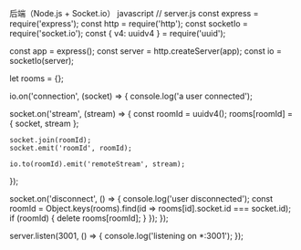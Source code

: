 后端（Node.js + Socket.io）
javascript
// server.js
const express = require('express');
const http = require('http');
const socketIo = require('socket.io');
const { v4: uuidv4 } = require('uuid');
 
const app = express();
const server = http.createServer(app);
const io = socketIo(server);
 
let rooms = {};
 
io.on('connection', (socket) => {
  console.log('a user connected');
 
  socket.on('stream', (stream) => {
    const roomId = uuidv4();
    rooms[roomId] = { socket, stream };
 
    socket.join(roomId);
    socket.emit('roomId', roomId);
 
    io.to(roomId).emit('remoteStream', stream);
  });
 
  socket.on('disconnect', () => {
    console.log('user disconnected');
    const roomId = Object.keys(rooms).find(id => rooms[id].socket.id === socket.id);
    if (roomId) {
      delete rooms[roomId];
    }
  });
});
 
server.listen(3001, () => {
  console.log('listening on *:3001');
});
